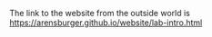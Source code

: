 The link to the website from the outside world is
https://arensburger.github.io/website/lab-intro.html
